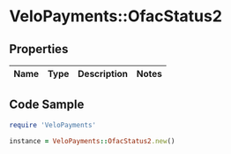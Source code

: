 # VeloPayments::OfacStatus2

## Properties

Name | Type | Description | Notes
------------ | ------------- | ------------- | -------------

## Code Sample

```ruby
require 'VeloPayments'

instance = VeloPayments::OfacStatus2.new()
```


